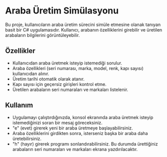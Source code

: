 # Araba Üretim Simülasyonu

Bu proje, kullanıcıların araba üretim sürecini simüle etmesine olanak tanıyan basit bir C# uygulamasıdır. Kullanıcı, arabanın özelliklerini girebilir ve üretilen arabaların bilgilerini görüntüleyebilir.

## Özellikler

- Kullanıcıdan araba üretmek isteyip istemediği sorulur.
- Araba özellikleri (seri numarası, marka, model, renk, kapı sayısı) kullanıcıdan alınır.
- Üretim tarihi otomatik olarak atanır.
- Kapı sayısı için geçersiz girişleri kontrol etme.
- Üretilen arabaların seri numaraları ve markaları listelenir.


## Kullanım
- Uygulamayı çalıştırdığınızda, konsol ekranında araba üretmek isteyip istemediğinizi soran bir mesaj göreceksiniz.
- "e" (evet) girerek yeni bir araba üretmeye başlayabilirsiniz.
- Araba özelliklerini girdikten sonra, isterseniz başka bir araba daha üretebilirsiniz.
- "h" (hayır) girerek programı sonlandırabilirsiniz. Bu durumda ürettiğiniz arabaların seri numaraları ve markaları ekrana yazdırılacaktır.
